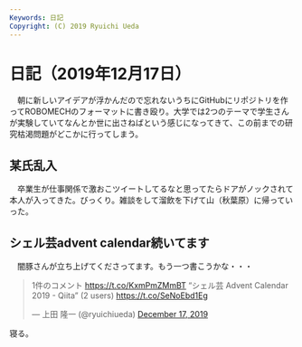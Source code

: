 ```yaml
---
Keywords: 日記
Copyright: (C) 2019 Ryuichi Ueda
---
```


# 日記（2019年12月17日） 

　朝に新しいアイデアが浮かんだので忘れないうちにGitHubにリポジトリを作ってROBOMECHのフォーマットに書き殴り。大学では2つのテーマで学生さんが実験していてなんとか世に出さねばという感じになってきて、この前までの研究枯渇問題がどこかに行ってしまう。

## 某氏乱入

　卒業生が仕事関係で激おこツイートしてるなと思ってたらドアがノックされて本人が入ってきた。びっくり。雑談をして溜飲を下げて山（秋葉原）に帰っていった。

## シェル芸advent calendar続いてます

　闇豚さんが立ち上げてくださってます。もう一つ書こうかな・・・

<blockquote class="twitter-tweet" data-partner="tweetdeck"><p lang="ja" dir="ltr">1件のコメント <a href="https://t.co/KxmPmZMmBT">https://t.co/KxmPmZMmBT</a> “シェル芸 Advent Calendar 2019 - Qiita” (2 users) <a href="https://t.co/SeNoEbd1Eg">https://t.co/SeNoEbd1Eg</a></p>&mdash; 上田 隆一 (@ryuichiueda) <a href="https://twitter.com/ryuichiueda/status/1206873507511988224?ref_src=twsrc%5Etfw">December 17, 2019</a></blockquote>
<script async src="https://platform.twitter.com/widgets.js" charset="utf-8"></script>

 寝る。
